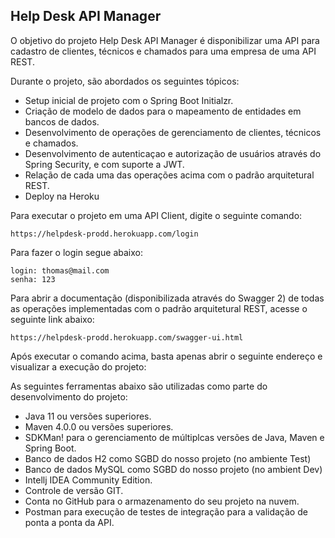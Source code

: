 <h2>Help Desk API Manager</h2>

O objetivo do projeto Help Desk API Manager é disponibilizar uma API para cadastro de clientes, técnicos e chamados
para uma empresa de uma API REST.

Durante o projeto, são abordados os seguintes tópicos:

* Setup inicial de projeto com o Spring Boot Initialzr.
* Criação de modelo de dados para o mapeamento de entidades em bancos de dados.
* Desenvolvimento de operações de gerenciamento de clientes, técnicos e chamados.
* Desenvolvimento de autenticaçao e autorização de usuários através do Spring Security, e com suporte a JWT.
* Relação de cada uma das operações acima com o padrão arquitetural REST.
* Deploy na Heroku

Para executar o projeto em uma API Client, digite o seguinte comando:

```
https://helpdesk-prodd.herokuapp.com/login
```
Para fazer o login segue abaixo:
```
login: thomas@mail.com
senha: 123
```

Para abrir a documentação (disponibilizada através do Swagger 2) de todas as operações implementadas com o padrão arquitetural REST, acesse o seguinte link abaixo:
```
https://helpdesk-prodd.herokuapp.com/swagger-ui.html
```

Após executar o comando acima, basta apenas abrir o seguinte endereço e visualizar a execução do projeto:

As seguintes ferramentas abaixo são utilizadas como parte do desenvolvimento do projeto:

* Java 11 ou versões superiores.
* Maven 4.0.0 ou versões superiores.
* SDKMan! para o gerenciamento de múltiplcas versões de Java, Maven e Spring Boot.
* Banco de dados H2 como SGBD do nosso projeto (no ambiente Test)
* Banco de dados MySQL como SGBD do nosso projeto (no ambient Dev)
* Intellj IDEA Community Edition.
* Controle de versão GIT.
* Conta no GitHub para o armazenamento do seu projeto na nuvem.
* Postman para execução de testes de integração para a validação de ponta a ponta da API.

